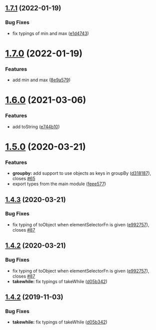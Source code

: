 ## [1.7.1](https://github.com/tomi/fromfrom/compare/v1.7.0...v1.7.1) (2022-01-19)


### Bug Fixes

* fix typings of min and max ([e1d4743](https://github.com/tomi/fromfrom/commit/e1d47437cce6ac29613768a1945500c21178bc34))

# [1.7.0](https://github.com/tomi/fromfrom/compare/v1.6.0...v1.7.0) (2022-01-19)


### Features

* add min and max ([8e9a579](https://github.com/tomi/fromfrom/commit/8e9a579a8a17fc717c0f56d511d3b4ec20634515))

# [1.6.0](https://github.com/tomi/fromfrom/compare/v1.5.0...v1.6.0) (2021-03-06)


### Features

* add toString ([e744b10](https://github.com/tomi/fromfrom/commit/e744b108aa1997d382bc8c4432b78f3287729d83))

# [1.5.0](https://github.com/tomi/fromfrom/compare/v1.4.3...v1.5.0) (2020-03-21)


### Features

* **groupby:** add support to use objects as keys in groupBy ([d318187](https://github.com/tomi/fromfrom/commit/d318187ce8df765a9a4b3208b965a9468d035dd5)), closes [#65](https://github.com/tomi/fromfrom/issues/65)
* export types from the main module ([feee577](https://github.com/tomi/fromfrom/commit/feee5774e2b55c1f561fecb07d9fca36ed3948f2))

## [1.4.3](https://github.com/tomi/fromfrom/compare/v1.4.2...v1.4.3) (2020-03-21)


### Bug Fixes

* fix typing of toObject when elementSelectorFn is given ([e992757](https://github.com/tomi/fromfrom/commit/e992757822f77e23aa9dad8bae3d803385a318cd)), closes [#87](https://github.com/tomi/fromfrom/issues/87)

## [1.4.2](https://github.com/tomi/fromfrom/compare/v1.4.1...v1.4.2) (2020-03-21)


### Bug Fixes

* fix typing of toObject when elementSelectorFn is given ([e992757](https://github.com/tomi/fromfrom/commit/e992757822f77e23aa9dad8bae3d803385a318cd)), closes [#87](https://github.com/tomi/fromfrom/issues/87)
* **takewhile:** fix typings of takeWhile ([d05b342](https://github.com/tomi/fromfrom/commit/d05b34209ac4fa65003de600a46090125dadf86f))

## [1.4.2](https://github.com/tomi/fromfrom/compare/v1.4.1...v1.4.2) (2019-11-03)


### Bug Fixes

* **takewhile:** fix typings of takeWhile ([d05b342](https://github.com/tomi/fromfrom/commit/d05b34209ac4fa65003de600a46090125dadf86f))
